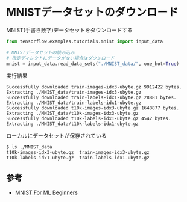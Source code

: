 # MNISTデータセットのダウンロード

MNIST(手書き数字)データセットをダウンロードする

```python
from tensorflow.examples.tutorials.mnist import input_data

# MNISTデータセットの読み込み
# 指定ディレクトにデータがない場合はダウンロード
mnist = input_data.read_data_sets("./MNIST_data/", one_hot=True)
```

実行結果

```
Successfully downloaded train-images-idx3-ubyte.gz 9912422 bytes.
Extracting ./MNIST_data/train-images-idx3-ubyte.gz
Successfully downloaded train-labels-idx1-ubyte.gz 28881 bytes.
Extracting ./MNIST_data/train-labels-idx1-ubyte.gz
Successfully downloaded t10k-images-idx3-ubyte.gz 1648877 bytes.
Extracting ./MNIST_data/t10k-images-idx3-ubyte.gz
Successfully downloaded t10k-labels-idx1-ubyte.gz 4542 bytes.
Extracting ./MNIST_data/t10k-labels-idx1-ubyte.gz
```

ローカルにデータセットが保存されている

```
$ ls ./MNIST_data
t10k-images-idx3-ubyte.gz  train-images-idx3-ubyte.gz
t10k-labels-idx1-ubyte.gz  train-labels-idx1-ubyte.gz
```

## 参考

* [MNIST For ML Beginners](https://www.tensorflow.org/versions/r0.11/tutorials/mnist/beginners/)
